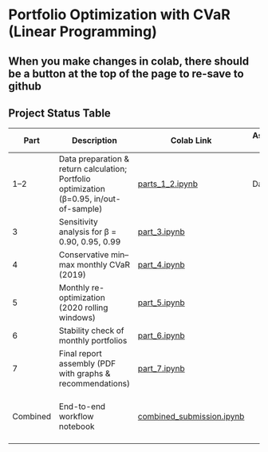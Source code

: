 # Portfolio Optimization with CVaR (Linear Programming)

## When you make changes in colab, there should be a button at the top of the page to re-save to github

## Project Status Table

| Part | Description | Colab Link | Assigned To | Completed By | Date Completed | Validated By | Comments |
|------|-------------|------------|-------------|--------------|----------------|--------------|----------|
| 1–2 | Data preparation & return calculation; Portfolio optimization (β=0.95, in/out-of-sample) | [parts_1_2.ipynb](https://colab.research.google.com/github/AHMerrill/optimization_1/blob/main/parts_1_2.ipynb) | Darius | Darius | 2025-09-19 | | Completed jointly |
| 3 | Sensitivity analysis for β = 0.90, 0.95, 0.99 | [part_3.ipynb](https://colab.research.google.com/github/AHMerrill/optimization_1/blob/main/part_3.ipynb) | | | | | |
| 4 | Conservative min–max monthly CVaR (2019) | [part_4.ipynb](https://colab.research.google.com/github/AHMerrill/optimization_1/blob/main/part_4.ipynb) | | | | | |
| 5 | Monthly re-optimization (2020 rolling windows) | [part_5.ipynb](https://colab.research.google.com/github/AHMerrill/optimization_1/blob/main/part_5.ipynb) | | | | | |
| 6 | Stability check of monthly portfolios | [part_6.ipynb](https://colab.research.google.com/github/AHMerrill/optimization_1/blob/main/part_6.ipynb) | | | | | |
| 7 | Final report assembly (PDF with graphs & recommendations) | [part_7.ipynb](https://colab.research.google.com/github/AHMerrill/optimization_1/blob/main/part_7.ipynb) | | | | | |
| Combined | End-to-end workflow notebook | [combined_submission.ipynb](https://colab.research.google.com/github/AHMerrill/optimization_1/blob/main/combined_submission.ipynb) | | | | | Master notebook to tie everything together |

